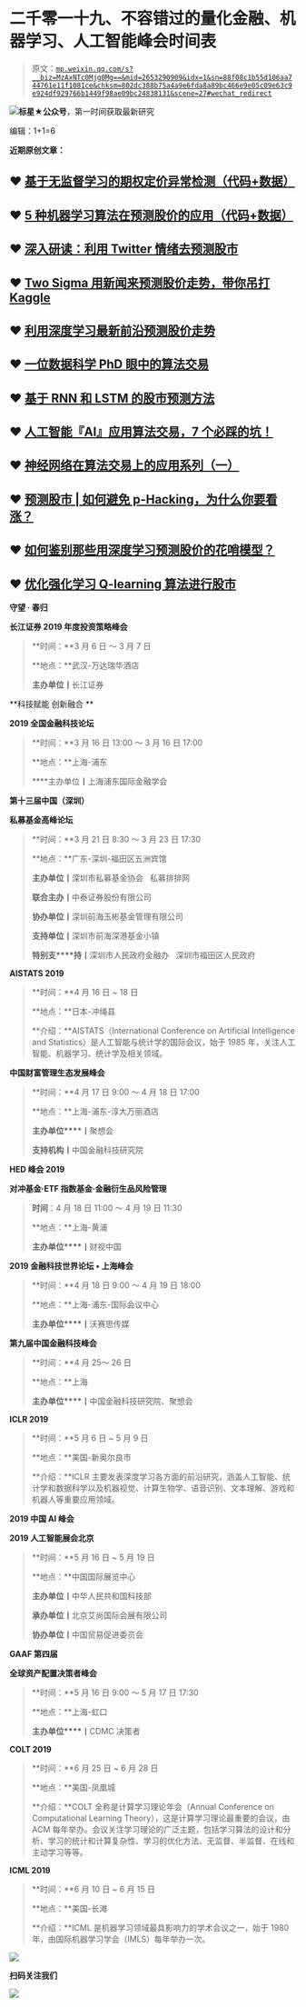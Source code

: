 # 二千零一十九、不容错过的量化金融、机器学习、人工智能峰会时间表

> 原文：[`mp.weixin.qq.com/s?__biz=MzAxNTc0Mjg0Mg==&mid=2653290909&idx=1&sn=88f08c1b55d106aa744761e11f1081ce&chksm=802dc388b75a4a9e6fda8a89bc466e9e05c09e63c9e924df929766b1449f98ae09bc24838131&scene=27#wechat_redirect`](http://mp.weixin.qq.com/s?__biz=MzAxNTc0Mjg0Mg==&mid=2653290909&idx=1&sn=88f08c1b55d106aa744761e11f1081ce&chksm=802dc388b75a4a9e6fda8a89bc466e9e05c09e63c9e924df929766b1449f98ae09bc24838131&scene=27#wechat_redirect)

![](img/7976c8b0ed1c55dc0294e10b5472cc22.png)**标星★公众号**，第一时间获取最新研究

编辑：1+1=6

**近期原创文章：**

## ♥ [基于无监督学习的期权定价异常检测（代码+数据）](https://mp.weixin.qq.com/s?__biz=MzAxNTc0Mjg0Mg==&mid=2653290562&idx=1&sn=dee61b832e1aa2c062a96bb27621c29d&chksm=802dc257b75a4b41b5623ade23a7de86333bfd3b4299fb69922558b0cbafe4c930b5ef503d89&token=1298662931&lang=zh_CN&scene=21#wechat_redirect)

## ♥ [5 种机器学习算法在预测股价的应用（代码+数据）](https://mp.weixin.qq.com/s?__biz=MzAxNTc0Mjg0Mg==&mid=2653290588&idx=1&sn=1d0409ad212ea8627e5d5cedf61953ac&chksm=802dc249b75a4b5fa245433320a4cc9da1a2cceb22df6fb1a28e5b94ff038319ae4e7ec6941f&token=1298662931&lang=zh_CN&scene=21#wechat_redirect)

## ♥ [深入研读：利用 Twitter 情绪去预测股市](https://mp.weixin.qq.com/s?__biz=MzAxNTc0Mjg0Mg==&mid=2653290402&idx=1&sn=efda9ea106991f4f7ccabcae9d809e00&chksm=802e3db7b759b4a173dc8f2ab5c298ab3146bfd7dd5aca75929c74ecc999a53b195c16f19c71&token=1330520237&lang=zh_CN&scene=21#wechat_redirect)

## ♥ [Two Sigma 用新闻来预测股价走势，带你吊打 Kaggle](https://mp.weixin.qq.com/s?__biz=MzAxNTc0Mjg0Mg==&mid=2653290456&idx=1&sn=b8d2d8febc599742e43ea48e3c249323&chksm=802e3dcdb759b4db9279c689202101b6b154fb118a1c1be12b52e522e1a1d7944858dbd6637e&token=1330520237&lang=zh_CN&scene=21#wechat_redirect)

## ♥ [利用深度学习最新前沿预测股价走势](https://mp.weixin.qq.com/s?__biz=MzAxNTc0Mjg0Mg==&mid=2653290080&idx=1&sn=06c50cefe78a7b24c64c4fdb9739c7f3&chksm=802e3c75b759b563c01495d16a638a56ac7305fc324ee4917fd76c648f670b7f7276826bdaa8&token=770078636&lang=zh_CN&scene=21#wechat_redirect)

## ♥ [一位数据科学 PhD 眼中的算法交易](https://mp.weixin.qq.com/s?__biz=MzAxNTc0Mjg0Mg==&mid=2653290118&idx=1&sn=a261307470cf2f3e458ab4e7dc309179&chksm=802e3c93b759b585e079d3a797f512dfd0427ac02942339f4f1454bd368ba47be21cb52cf969&token=770078636&lang=zh_CN&scene=21#wechat_redirect)

## ♥ [基于 RNN 和 LSTM 的股市预测方法](https://mp.weixin.qq.com/s?__biz=MzAxNTc0Mjg0Mg==&mid=2653290481&idx=1&sn=f7360ea8554cc4f86fcc71315176b093&chksm=802e3de4b759b4f2235a0aeabb6e76b3e101ff09b9a2aa6fa67e6e824fc4274f68f4ae51af95&token=1865137106&lang=zh_CN&scene=21#wechat_redirect)

## ♥ [人工智能『AI』应用算法交易，7 个必踩的坑！](https://mp.weixin.qq.com/s?__biz=MzAxNTc0Mjg0Mg==&mid=2653289974&idx=1&sn=88f87cb64999d9406d7c618350aac35d&chksm=802e3fe3b759b6f5eca6e777364270cbaa0bf35e9a1535255be9751c3a77642676993a861132&token=770078636&lang=zh_CN&scene=21#wechat_redirect)

## ♥ [神经网络在算法交易上的应用系列（一）](https://mp.weixin.qq.com/s?__biz=MzAxNTc0Mjg0Mg==&mid=2653289962&idx=1&sn=5f5aa65ec00ce176501c85c7c106187d&chksm=802e3fffb759b6e9f2d4518f9d3755a68329c8753745333ef9d70ffd04bd088fd7b076318358&token=770078636&lang=zh_CN&scene=21#wechat_redirect)

## ♥ [预测股市 | 如何避免 p-Hacking，为什么你要看涨？](https://mp.weixin.qq.com/s?__biz=MzAxNTc0Mjg0Mg==&mid=2653289820&idx=1&sn=d3fee74ba1daab837433e4ef6b0ab4d9&chksm=802e3f49b759b65f422d20515942d5813aead73231da7d78e9f235bdb42386cf656079e69b8b&token=770078636&lang=zh_CN&scene=21#wechat_redirect)

## ♥ [如何鉴别那些用深度学习预测股价的花哨模型？](https://mp.weixin.qq.com/s?__biz=MzAxNTc0Mjg0Mg==&mid=2653290132&idx=1&sn=cbf1e2a4526e6e9305a6110c17063f46&chksm=802e3c81b759b597d3dd94b8008e150c90087567904a29c0c4b58d7be220a9ece2008956d5db&token=1266110554&lang=zh_CN&scene=21#wechat_redirect)

## ♥ [优化强化学习 Q-learning 算法进行股市](https://mp.weixin.qq.com/s?__biz=MzAxNTc0Mjg0Mg==&mid=2653290286&idx=1&sn=882d39a18018733b93c8c8eac385b515&chksm=802e3d3bb759b42d1fc849f96bf02ae87edf2eab01b0beecd9340112c7fb06b95cb2246d2429&token=1330520237&lang=zh_CN&scene=21#wechat_redirect)

**守望 · 春归**

**长江证券 2019 年度投资策略峰会**

> **时间：**3 月 6 日 ～ 3 月 7 日
> 
> **地点：**武汉-万达瑞华酒店
> 
> **主办单位丨**长江证券

**科技赋能 创新融合 **

**2019 全国金融科技论坛**

> **时间：**3 月 16 日 13:00 ～ 3 月 16 日 17:00
> 
> **地点：**上海-浦东
> 
> ****主办单位**丨**上海浦东国际金融学会

**第十三届中国（深圳）**

**私募基金高峰论坛**

> **时间：**3 月 21 日 8:30 ～ 3 月 23 日 17:30
> 
> **地点：**广东-深圳-福田区五洲宾馆
> 
> **主办单位丨**深圳市私募基金协会   私募排排网
> 
> **联合主办丨**中泰证券股份有限公司
> 
> **协办单位丨**深圳前海玉彬基金管理有限公司
> 
> **支持单位丨**深圳市前海深港基金小镇
> 
> **特别支****持丨**深圳市人民政府金融办   深圳市福田区人民政府

**AISTATS 2019**

> **时间：**4 月 16 日 ~ 18 日
> 
> **地点：**日本-冲绳县
> 
> **介绍：**AISTATS（International Conference on Artificial Intelligence and Statistics）是人工智能与统计学的国际会议，始于 1985 年，关注人工智能、机器学习、统计学及相关领域。

**中国财富管理生态发展峰会**

> **时间：**4 月 17 日 9:00 ～ 4 月 18 日 17:00
> 
> **地点：**上海-浦东-淳大万丽酒店
> 
> **主办单位****丨**聚想会
> 
> **支持机构丨**中国金融科技研究院

**HED 峰会 2019**

**对冲基金·ETF 指数基金·金融衍生品风险管理**

> **时间**：4 月 18 日 11:00 ～ 4 月 19 日 11:30
> 
> **地点：**上海-黄浦
> 
> **主办单位****丨**财视中国

**2019 金融科技世界论坛 • 上海峰会**

> **时间：**4 月 18 日 9:00 ～ 4 月 19 日 18:00
> 
> **地点：**上海-浦东-国际会议中心
> 
> **主办单位****丨**沃赛思传媒

**第九届中国金融科技峰会**

> **时间：**4 月 25～ 26 日
> 
> **地点：**上海
> 
> **主办单位****丨**中国金融科技研究院、聚想会

**ICLR 2019**

> **时间：**5 月 6 日 ~ 5 月 9 日
> 
> **地点：**美国-新奥尔良市
> 
> **介绍：**ICLR 主要发表深度学习各方面的前沿研究，涵盖人工智能、统计学和数据科学以及机器视觉、计算生物学、语音识别、文本理解、游戏和机器人等重要应用领域。

**2019 中国 AI 峰会**

**2019 人工智能展会北京**

> **时间：**5 月 16 日 ~ 5 月 19 日
> 
> **地点：**中国国际展览中心
> 
> **主办单位丨**中华人民共和国科技部
> 
> **承办单位丨**北京艾尚国际会展有限公司
> 
> **协办单位丨**中国贸易促进委员会

**GAAF 第四届**

**全球资产配置决策者峰会**

> **时间：**5 月 16 日 9:00 ～ 5 月 17 日 17:30
> 
> **地点：**上海-虹口
> 
> **主办单位****丨**CDMC 决策者

**COLT 2019**

> **时间：**6 月 25 日 ~ 6 月 28 日
> 
> **地点：**美国-凤凰城
> 
> **介绍：**COLT 全称是计算学习理论年会（Annual Conference on Computational Learning Theory），这是计算学习理论最重要的会议，由 ACM 每年举办。会议关注学习理论的广泛主题，包括学习算法的设计和分析、学习的统计和计算复杂性、学习的优化方法、无监督、半监督、在线和主动学习等等。

**ICML 2019**

> **时间：**6 月 10 日 ~ 6 月 15 日 
> 
> **地点：**美国-长滩
> 
> **介绍：**ICML 是机器学习领域最具影响力的学术会议之一，始于 1980 年，由国际机器学习学会（IMLS）每年举办一次。

![](img/f0aa286ffe9952b266a73970e50565f7.png)

**扫码关注我们**

![](img/48420b80b7165b5f8e0be398e7b70475.png)